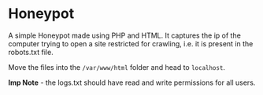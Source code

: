 Honeypot
========

A simple Honeypot made using PHP and HTML. It captures the ip of the computer trying to open a site restricted for crawling, i.e. it is present in the robots.txt file.  

Move the files into the `/var/www/html` folder and head to `localhost`.  

**Imp Note** - the logs.txt should have read and write permissions for all users.
